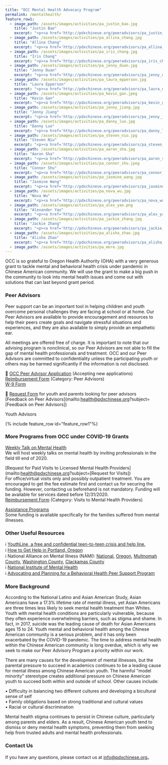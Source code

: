 ```yaml
---
title: "OCC Mental Health Advocacy Program"
permalink: /mentalhealth/
feature_row1:
  - image_path: /assets/images/activities/pa_justin_bao.jpg
    title: "Justin Bao"
    excerpt: "<p><a href='http://pdxchinese.org/peeradvisors/pa_justin_bao/'>Justin is a current junior at the University of Washington. Justin is pursuing a dual degree in Computer Science and Informatics, passionate about tech innovation for social good and impacting as many people as possible. He is also an Officer for the Chinese Student Association at UW, a CSE Peer Advisor, and a podcast host.</a></p>"
  - image_path: /assets/images/activities/pa_allina_chang.jpg
    title: "Allina Chang"
    excerpt: "<p><a href='http://pdxchinese.org/peeradvisors/pa_allina_chang/'>Allina is a first year Masters student at the Harvard Chan School of Public Health and a recent graduate of the University of Michigan, where she earned a B.S. in Neuroscience. She is passionate about improving mental health in young adult populations. Allina enjoys baking, the outdoors, and staying active.</a></p>"
  - image_path: /assets/images/activities/pa_iris_chang.jpg
    title: "Iris Chang"
    excerpt: "<p><a href='http://pdxchinese.org/peeradvisors/pa_iris_chang/'>Iris is a sophomore at Sunset High School. She is passionate about helping others and making an impact on the Chinese community. Iris is interested in psychology and software engineering. She loves to play soccer, bake, shop, and watch Netflix. She is looking forward to talking to you! :)</a></p>"
  - image_path: /assets/images/activities/pa_jenny_duan.jpg
    title: "Jenny Duan"
    excerpt: "<p><a href='http://pdxchinese.org/peeradvisors/pa_jenny_duan/'>Jenny is a junior at Jesuit High School, where she plays piano in the jazz band and leads the Asian Student Union club. She is highly interested in advocacy pursuits, specifically in regards to diversity and housing and education equity. Jenny enjoys listening to music, practicing the sport of fencing, and watching anime.</a></p>"
  - image_path: /assets/images/activities/pa_laura_epperson.jpg
    title: "Laura Epperson"
    excerpt: "<p><a href='http://pdxchinese.org/peeradvisors/pa_laura_epperson/'>Laura is a senior at Scripps College majoring in Economics. She is passionate about environmental economics and hopes to pursue a career in sustainable finance in the future. Laura enjoys photography, playing guitar, spending time with family and friends, and traveling the world.</a></p>"
  - image_path: /assets/images/activities/pa_kevin_gan.jpeg
    title: "Kevin Gan"
    excerpt: "<p><a href='http://pdxchinese.org/peeradvisors/pa_kevin_gan/'>Kevin is a sophomore at Purdue University, majoring in finance with a minor in statistics. He has a passion for entrepreneurship and hopes to start his own business. He is involved on campus as consultant for the Boilermaker Consulting Group. Kevin loves to play soccer and has been playing ever since he was 7 years old.</a></p>"
  - image_path: /assets/images/activities/pa_jenny_jiang.jpg
    title: "Jenny Jiang"
    excerpt: "<p><a href='http://pdxchinese.org/peeradvisors/pa_jenny_jiang/'>Jenny is a junior at Sunset High School. Jenny face-paints and reads storytimes at the Portland's Children Museum, and she also leads an after-school club to volunteer with children. Jenny enjoys performing monologues for Speech and Debate. She hopes to study an interdisciplinary major between coding and art!</a></p>"  
  - image_path: /assets/images/activities/pa_danny_luo.jpg
    title: "Danny Luo"
    excerpt: "<p><a href='http://pdxchinese.org/peeradvisors/pa_danny_luo/'>Danny Luo is a sophomore at the University of Southern California (USC) and is currently on the pre-med track. He is majoring in global health with a double minor in international relations and natural science. He plays tennis and guitar and is a huge music nerd!</a></p>"
  - image_path: /assets/images/activities/pa_steven_niu.jpg
    title: "Steven Niu"
    excerpt: "<p><a href='http://pdxchinese.org/peeradvisors/pa_steven_niu/'>Steven is a junior at Catlin Gabel School. He is fascinated by neuroscience and behavioral science, and hopes to pursue a career in neurology. He is passionate about assisting with social work, helping people through tough times, and doing all he can to make the world a better place. Steven enjoys reading, playing D&D with friends, and sleeping.</a></p>"
  - image_path: /assets/images/activities/pa_aaron_sha.jpg
    title: "Aaron Sha"
    excerpt: "<p><a href='http://pdxchinese.org/peeradvisors/pa_aaron_sha/'>Aaron Sha is a 3rd year attending USC as a Pre-Dental major with a Computational Biology Minor. Outside of class, he enjoys singing with his A Cappella group, writing for his science-communications journal, and producing music. Quarantine permitting, he also loves cooking with his friends and exploring local food venues.</a></p>"
  - image_path: /assets/images/activities/pa_connor_shu.jpeg
    title: "Connor Shu"
    excerpt: "<p><a href='http://pdxchinese.org/peeradvisors/pa_connor_shu/'>Connor is currently a freshman at the University of Pennsylvania. He is pursuing a BA in Physics and a BSE in Systems Science and Engineering as part of the VIPER. Connor is passionate about building a sustainable future and preserving this beautiful planet of ours. He loves nature and is always down for a hike!</a></p>"  
  - image_path: /assets/images/activities/pa_jasmine_wang.jpg
    title: "Jasmine Wang"
    excerpt: "<p><a href='http://pdxchinese.org/peeradvisors/pa_jasmine_wang/'>Jasmine is a freshman at UC Berkeley double majoring in business and data science. She wants to work in tech and business. In high school, she was involved in DECA, mock trial, cross country, and volunteering with PERIOD and NHS. In her free time, she likes to watch anime and draw.</a></p>"
  - image_path: /assets/images/activities/pa_nova_wu.jpg
    title: "Nova Wu"
    excerpt: "<p><a href='http://pdxchinese.org/peeradvisors/pa_nova_wu/'>I’m Nova, I am a materials science and engineering student and freshman at Stanford. My passion lies in creating more efficient and accessible energy materials. In high school, I cofounded and led the Oregon Middle School Speech and Debate League. I enjoy drawing, folding origami, playing Minecraft, and hiking.</a></p>"
  - image_path: /assets/images/activities/pa_alex_yao.png
    title: "Alexander Yao"
    excerpt: "<p><a href='http://pdxchinese.org/peeradvisors/pa_alex_yao/'>Alex is a pre-med senior majoring in Human Biology at the University of Southern California. Alex serves as the president of USC’s Soul Cal Breaking team, tutors as the vice president of Teach for Los Angeles, and volunteers in a research lab. Besides these activities, he also enjoys working out, breakdancing, and watching anime.</a></p>"
  - image_path: /assets/images/activities/pa_jackie_zhang.jpg
    title: "Jackie Zhang"
    excerpt: "<p><a href='http://pdxchinese.org/peeradvisors/pa_jackie_zhang/'>Jackie (Jiaqi) is a Junior at Sunset High School. She loves to learn about Psychology and Neurology, and hopes to pursue this field in the future. Her interests in these topics led to a passion for working with others and volunteering with social works organizations. Jackie enjoys dancing, binging shows, and spending time with her friends.</a></p>"
  - image_path: /assets/images/activities/pa_alisha_zhao.jpg
    title: "Alisha Zhao"
    excerpt: "<p><a href='http://pdxchinese.org/peeradvisors/pa_alisha_zhao/'>Alisha is a senior at Stanford University majoring in Political Science with minors in History and Human Rights. She is passionate about the intersection between human rights and government, particularly issues of affordable housing and homelessness. Alisha enjoys hiking, reading ethnographies, and recently binge watching Scandal.</a></p>"
  - image_path: /assets/images/activities/pa_more.jpg
---
```


OCC is so grateful to Oregon Health Authority (OHA) with a very generous grant to tackle mental and behavioral health crisis under pandemic in Chinese American community. We will use the grant to make a big push in the community to look into mental health issues and come out with solutions that can last beyond grant period.

### Peer Advisors

Peer support can be an important tool in helping children and youth overcome personal challenges they are facing at school or at home. Our Peer Advisors are available to provide encouragement and resources to help their peers create goals and navigate stressful situations and experiences, and they are also available to simply provide an empathetic ear.

All meetings are offered free of charge. It is important to note that our advising program is nonclinical, so our Peer Advisors are not able to fill the gap of mental health professionals and treatment. OCC and our Peer Advisors are committed to confidentiality unless the participating youth or others may be harmed significantly if the information is not disclosed.

:blue_book: [OCC Peer Advisor Application](https://docs.google.com/forms/d/e/1FAIpQLSfKewGqu-TrfPFfXdYIskGurJAz92ayYWHML2Wj4VKN3xqOIA/viewform?usp=sf_link) (Accepting new applications)  
[Reimbursement Form](/assets/pdf/reimbursement_form_advocacy_fillable.pdf) (Category: Peer Advisors)  
[W-9 Form](https://www.irs.gov/pub/irs-pdf/fw9.pdf)  

:green_book: [Request Form](https://docs.google.com/forms/d/e/1FAIpQLSeaGQKfpCcHl4o3WRhlV-EPVaH20t5mFhddQbEXhrwpTmmmvg/viewform?usp=sf_link) for youth and parents looking for peer advisors   
[Feedback on Peer Advisors](mailto:health@pdxchinese.org?subject=[Feedback on Peer Advisors])  

Youth Advisors

{% include feature_row id="feature_row1"%}

### More Programs from OCC under COVID-19 Grants

[Weekly Talk on Mental Health](http://pdxchinese.org/weeklytalk/)  
We will host weekly talks on mental health by inviting professionals in the field till end of 2020.  

[Request for Paid Visits to Licensed Mental Health Providers](mailto:health@pdxchinese.org?subject=[Request for Visits])  
For office/virtual visits only and possibly outpatient treatment. You are encouraged to get the fee estimate first and contact us for securing the funding. However, contacting us beforehand is not mandatory. Funding will be available for services dated before 12/31/2020.  
[Reimbursement Form](/assets/pdf/reimbursement_form_advocacy_fillable.pdf) (Category: Visits to Mental Health Providers)  

[Assistance Programs](http://OCCResponse.org)  
Some funding is available specifically for the families suffered from mental illnesses.  

### Other Useful Resources

:information_source: [YouthLine, a free and confidential teen-to-teen crisis and help line.](https://oregonyouthline.org/)  
:information_source: [How to Get Help in Portland, Oregon](https://www.mentalhealthportland.org/need-help/)  
:information_source: National Alliance on Mental Illness (NAMI): [National](https://www.nami.org/Home), [Oregon](https://namior.org/), [Multnomah County](https://www.namimultnomah.org/), [Washington County](https://www.washconami.org/), [Clackamas County](https://www.namicc.org/)  
:information_source: [National Institute of Mental Health](https://www.nimh.nih.gov/index.shtml)  
:information_source: [Advocating and Planning for a Behavioral Health Peer Support Program](http://peersforprogress.org/wp-content/uploads/2014/03/20140313_advocating_and_planning_for_a_behavioral_health_peer_support_program.pdf)  


### More Background

According to the National Latino and Asian American Study, Asian Americans have a 17.3% lifetime rate of mental illness, yet Asian Americans are three times less likely to seek mental health treatment than Whites. Youth with mental health conditions are particularly vulnerable, because they often experience overwhelming barriers, such as stigma and shame. In fact, in 2017, suicide was the leading cause of death for Asian Americans ages 15 to 24. Youth mental and behavioral health among the Chinese American community is a serious problem, and it has only been exacerbated by the COVID-19 pandemic. The time to address mental health within the Chinese American community is long overdue, which is why we seek to make our Peer Advisory Program a priority within our work.

There are many causes for the development of mental illnesses, but the parental pressure to succeed in academics continues to be a leading cause for mental illness among Chinese American youth. The harmful "model minority" stereotype creates additional pressure on Chinese American youth to succeed both within and outside of school. Other causes include:

•	Difficulty in balancing two different cultures and developing a bicultural sense of self  
•	Family obligations based on strong traditional and cultural values  
•	Racial or cultural discrimination  

Mental health stigma continues to persist in Chinese culture, particularly among parents and elders. As a result, Chinese American youth tend to dismiss or deny mental health symptoms, preventing them from seeking help from trusted adults and mental health professionals.

### Contact Us

If you have any questions, please contact us at [info@pdxchinese.org](mailto:health@pdxchinese.org)。

